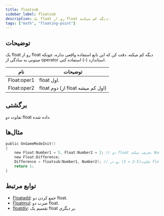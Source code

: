```yaml
---
title: floatsub
sidebar_label: floatsub
description: یک float رو از float دیگه کم میکنه.
tags: ["math", "floating-point"]
---
```


<LowercaseNote />

## توضیحات

یک float رو از float دیگه کم میکنه. دقت کن که این تابع استفاده واقعی نداره، چونکه میتونی به سادگی از operator استاندارد (-) استفاده کنی.

| نام        | توضیحات                                          |
| ----------- | ---------------------------------------------------- |
| Float:oper1 | float اول.                                         |
| Float:oper2 | float دوم (از float اول کم میشه)  |

## برگشتی

تفاوت دو float داده شده.

## مثال‌ها

```c
public OnGameModeInit()
{
    new Float:Number1 = 5, Float:Number2 = 2; // دو float تعریف میکنه، Number1 (5) و Number2 (2)
    new Float:Difference;
    Difference = floatsub(Number1, Number2); // تفاوت(5-2 = 3) رو در float "Difference" ذخیره میکنه
    return 1;
}
```

## توابع مرتبط

- [Floatadd](Floatadd): جمع کردن دو float.
- [Floatmul](Floatmul): ضرب دو float.
- [floatdiv](floatdiv): تقسیم یک float بر دیگری.